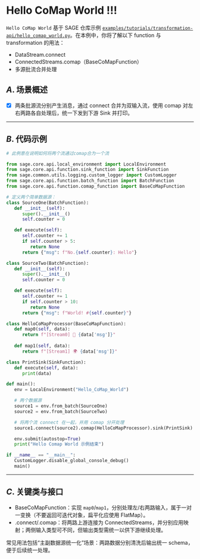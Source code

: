 # Hello CoMap World !!!

`Hello CoMap World` 基于 SAGE 仓库示例 [`examples/tutorials/transformation-api/hello_comap_world.py`](https://github.com/intellistream/SAGE/blob/main/examples/tutorials/transformation-api/hello_comap_world.py)。在本例中，你将了解以下 function 与 transformation 的用法：

- DataStream.connect
- ConnectedStreams.comap（BaseCoMapFunction）
- 多源批流合并处理

## *A*. 场景概述

- [x] 两条批源流分别产生消息，通过 connect 合并为双输入流，使用 comap 对左右两路各自处理后，统一下发到下游 Sink 并打印。

---

## *B*. 代码示例

```python title="examples/tutorials/transformation-api/hello_comap_world.py" linenums="1"
# 此例意在说明如何将两个流通过comap合为一个流

from sage.core.api.local_environment import LocalEnvironment
from sage.core.api.function.sink_function import SinkFunction
from sage.common.utils.logging.custom_logger import CustomLogger
from sage.core.api.function.batch_function import BatchFunction
from sage.core.api.function.comap_function import BaseCoMapFunction

# 定义两个简单数据源：
class SourceOne(BatchFunction):
   def __init__(self):
      super().__init__()
      self.counter = 0

   def execute(self):
      self.counter += 1
      if self.counter > 5:
         return None
      return {"msg": f"No.{self.counter}: Hello"}

class SourceTwo(BatchFunction):
   def __init__(self):
      super().__init__()
      self.counter = 0

   def execute(self):
      self.counter += 1
      if self.counter > 10:
         return None
      return {"msg": f"World! #{self.counter}"}

class HelloCoMapProcessor(BaseCoMapFunction):
   def map0(self, data):
      return f"[Stream0] 👋 {data['msg']}"
    
   def map1(self, data):
      return f"[Stream1] 🌍 {data['msg']}"

class PrintSink(SinkFunction):
   def execute(self, data):
      print(data)

def main():
   env = LocalEnvironment("Hello_CoMap_World")

   # 两个数据源
   source1 = env.from_batch(SourceOne)
   source2 = env.from_batch(SourceTwo)

   # 将两个流 connect 在一起，并用 comap 分开处理
   source1.connect(source2).comap(HelloCoMapProcessor).sink(PrintSink)

   env.submit(autostop=True)
   print("Hello Comap World 示例结束")

if __name__ == "__main__":
   CustomLogger.disable_global_console_debug()
   main()
```

---

## *C*. 关键类与接口

- BaseCoMapFunction：实现 `map0`/`map1`，分别处理左/右两路输入，属于一对一变换（不要返回可迭代对象，扁平化应使用 FlatMap）。
- .connect/.comap：将两路上游连接为 ConnectedStreams，并分别应用映射；两侧输入类型可不同，但输出类型需统一以供下游继续处理。

常见用法包括“主副数据源统一化”场景：两路数据分别清洗后输出统一 schema，便于后续统一处理。

